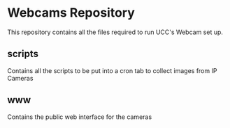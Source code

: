 # Webcams Repository

This repository contains all the files required to run UCC's Webcam set up.

## scripts

Contains all the scripts to be put into a cron tab to collect images from IP Cameras

## www

Contains the public web interface for the cameras
